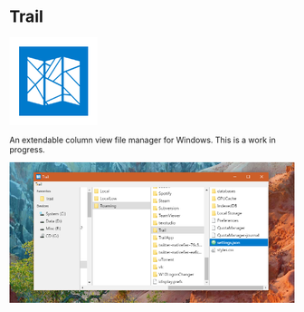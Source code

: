 # Trail

<img src="logo.png" width="156" height="156"/>

An extendable column view file manager for Windows. This is a work in progress.

![Screenshot](screenshot.png)

